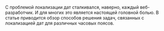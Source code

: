  С проблемой локализации дат сталкивался, наверно, каждый веб-разработчик. И для многих это является настоящей головной болью.
 В статье приводится обзор способов решения задач, связанных с локализацией дат для различных часовых поясов.